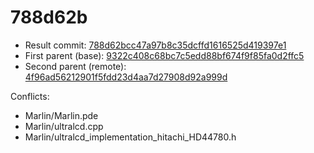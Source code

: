 # 788d62b
- Result commit: [788d62bcc47a97b8c35dcffd1616525d419397e1](https://github.com/MarlinFirmware/Marlin/commit/788d62bcc47a97b8c35dcffd1616525d419397e1)
- First parent (base): [9322c408c68bc7c5edd88bf674f9f85fa0d2ffc5](https://github.com/MarlinFirmware/Marlin/commit/9322c408c68bc7c5edd88bf674f9f85fa0d2ffc5)
- Second parent (remote): [4f96ad56212901f5fdd23d4aa7d27908d92a999d](https://github.com/MarlinFirmware/Marlin/commit/4f96ad56212901f5fdd23d4aa7d27908d92a999d)

Conflicts:
- Marlin/Marlin.pde
- Marlin/ultralcd.cpp
- Marlin/ultralcd_implementation_hitachi_HD44780.h
